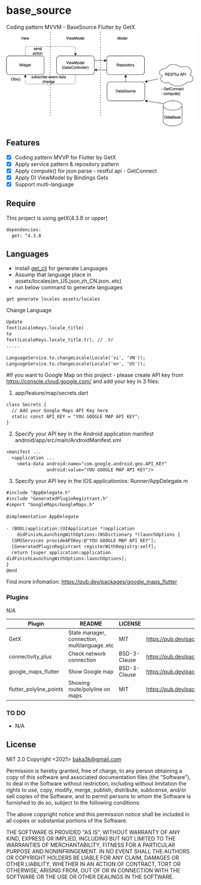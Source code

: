 # base_source

Coding pattern MVVM - BaseSource Flutter by GetX
![image info](/readme/mvvm.png)
## Features
- [x] Coding pattern MVVP for Flutter by GetX
- [x] Apply service pattern & repository pattern
- [x] Apply compute() for json parse - restful api - GetConnect
- [x] Apply DI ViewModel by Bindings Getx
- [x] Support multi-language
## Require
This project is using getX(4.3.8 or upper)
```
dependencies:
  get: ^4.3.8
```
## Languages
- Install [get_cli](https://pub.dev/packages/get_cli/versions/1.3.10) for generate Languages
- Assump that language place in assets/locales(en_US.json,zh_CN.json..etc)
- run below command to generate languages
```
get generate locales assets/locales
```

Change Language
```
Update
Text(LocaleKeys.locale_title) 
to 
Text(LocaleKeys.locale_title.tr), // .tr 
.....

LanguageService.to.changeLocale(Locale('vi', 'VN'));                 
LanguageService.to.changeLocale(Locale('en', 'US'));
```
#If you want to Google Map on this project - please create API key from https://console.cloud.google.com/
and add your key in 3 files:

1. app/feature/map/secrets.dart
```
class Secrets {
  // Add your Google Maps API Key here
  static const API_KEY = "YOU GOOGLE MAP API KEY";
}

```
2. Specify your API key in the Android application manifest android/app/src/main/AndroidManifest.xml
```
<manifest ...
  <application ...
    <meta-data android:name="com.google.android.geo.API_KEY"
               android:value="YOU GOOGLE MAP API KEY"/>
```
3. Specify your API key in the IOS applicationios: Runner/AppDelegate.m
```
#include "AppDelegate.h"
#include "GeneratedPluginRegistrant.h"
#import "GoogleMaps/GoogleMaps.h"

@implementation AppDelegate

- (BOOL)application:(UIApplication *)application
    didFinishLaunchingWithOptions:(NSDictionary *)launchOptions {
  [GMSServices provideAPIKey:@"YOU GOOGLE MAP API KEY"];
  [GeneratedPluginRegistrant registerWithRegistry:self];
  return [super application:application didFinishLaunchingWithOptions:launchOptions];
}
@end
```
Find more infomation: https://pub.dev/packages/google_maps_flutter

### Plugins
N/A

| Plugin | README | LICENSE | URL |
| ------ | ------ |-------|-------|
| GetX|State manager, connection, multilanguage..etc|MIT|https://pub.dev/packages/get
|connectivity_plus|Check network connection|BSD-3-Clause|https://pub.dev/packages/connectivity_plus
|google_maps_flutter|Show Google map|BSD-3-Clause|https://pub.dev/packages/google_maps_flutter
|flutter_polyline_points|Showing route/polyline on maps|MIT|https://pub.dev/packages/flutter_polyline_points
 
### TO DO

- N/A

License
----

MIT 2.0
Copyright <2021> <baka3k@gmail.com>

Permission is hereby granted, free of charge, to any person obtaining a copy of this software and associated documentation files (the "Software"), to deal in the Software without restriction, including without limitation the rights to use, copy, modify, merge, publish, distribute, sublicense, and/or sell copies of the Software, and to permit persons to whom the Software is furnished to do so, subject to the following conditions:

The above copyright notice and this permission notice shall be included in all copies or substantial portions of the Software.

THE SOFTWARE IS PROVIDED "AS IS", WITHOUT WARRANTY OF ANY KIND, EXPRESS OR IMPLIED, INCLUDING BUT NOT LIMITED TO THE WARRANTIES OF MERCHANTABILITY, FITNESS FOR A PARTICULAR PURPOSE AND NONINFRINGEMENT. IN NO EVENT SHALL THE AUTHORS OR COPYRIGHT HOLDERS BE LIABLE FOR ANY CLAIM, DAMAGES OR OTHER LIABILITY, WHETHER IN AN ACTION OF CONTRACT, TORT OR OTHERWISE, ARISING FROM, OUT OF OR IN CONNECTION WITH THE SOFTWARE OR THE USE OR OTHER DEALINGS IN THE SOFTWARE.

